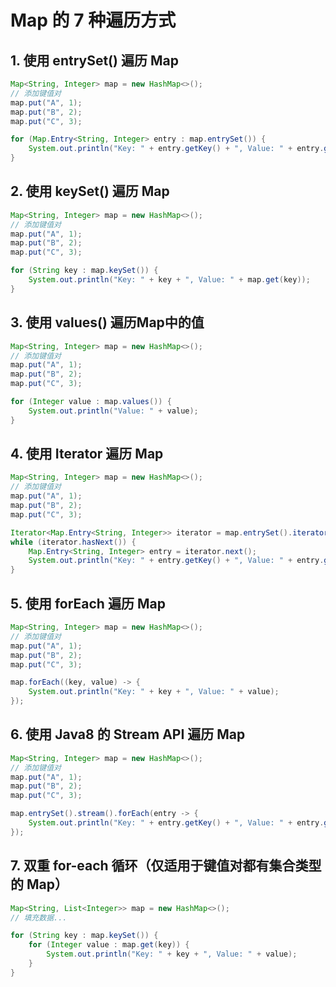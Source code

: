# Map 的 7 种遍历方式

## 1. 使用 entrySet() 遍历 Map

```java
Map<String, Integer> map = new HashMap<>();
// 添加键值对
map.put("A", 1);
map.put("B", 2);
map.put("C", 3);

for (Map.Entry<String, Integer> entry : map.entrySet()) {
    System.out.println("Key: " + entry.getKey() + ", Value: " + entry.getValue());
}
```



## 2. 使用 keySet() 遍历 Map

```java
Map<String, Integer> map = new HashMap<>();
// 添加键值对
map.put("A", 1);
map.put("B", 2);
map.put("C", 3);

for (String key : map.keySet()) {
    System.out.println("Key: " + key + ", Value: " + map.get(key));
}
```



## 3. 使用 values() 遍历Map中的值

```java
Map<String, Integer> map = new HashMap<>();
// 添加键值对
map.put("A", 1);
map.put("B", 2);
map.put("C", 3);

for (Integer value : map.values()) {
    System.out.println("Value: " + value);
}
```



## 4. 使用 Iterator 遍历 Map

```java
Map<String, Integer> map = new HashMap<>();
// 添加键值对
map.put("A", 1);
map.put("B", 2);
map.put("C", 3);

Iterator<Map.Entry<String, Integer>> iterator = map.entrySet().iterator();
while (iterator.hasNext()) {
    Map.Entry<String, Integer> entry = iterator.next();
    System.out.println("Key: " + entry.getKey() + ", Value: " + entry.getValue());
}
```



## 5. 使用 forEach 遍历 Map

```java
Map<String, Integer> map = new HashMap<>();
// 添加键值对
map.put("A", 1);
map.put("B", 2);
map.put("C", 3);

map.forEach((key, value) -> {
    System.out.println("Key: " + key + ", Value: " + value);
});
```



## 6. 使用 Java8 的 Stream API 遍历 Map

```java
Map<String, Integer> map = new HashMap<>();
// 添加键值对
map.put("A", 1);
map.put("B", 2);
map.put("C", 3);

map.entrySet().stream().forEach(entry -> {
    System.out.println("Key: " + entry.getKey() + ", Value: " + entry.getValue());
});
```



## 7. 双重 for-each 循环（仅适用于键值对都有集合类型的 Map）

```java
Map<String, List<Integer>> map = new HashMap<>();
// 填充数据...

for (String key : map.keySet()) {
    for (Integer value : map.get(key)) {
        System.out.println("Key: " + key + ", Value: " + value);
    }
}
```

